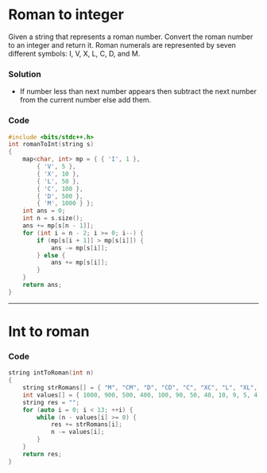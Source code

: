 # Roman to integer

Given a string that represents a roman number. Convert the roman number to an integer and return it.
Roman numerals are represented by seven different symbols: I, V, X, L, C, D, and M.

### Solution

-   If number less than next number appears then subtract the next number from the current number else add them.

### Code

```cpp
#include <bits/stdc++.h>
int romanToInt(string s)
{
    map<char, int> mp = { { 'I', 1 },
        { 'V', 5 },
        { 'X', 10 },
        { 'L', 50 },
        { 'C', 100 },
        { 'D', 500 },
        { 'M', 1000 } };
    int ans = 0;
    int n = s.size();
    ans += mp[s[n - 1]];
    for (int i = n - 2; i >= 0; i--) {
        if (mp[s[i + 1]] > mp[s[i]]) {
            ans -= mp[s[i]];
        } else {
            ans += mp[s[i]];
        }
    }
    return ans;
}
```

---

# Int to roman

### Code

```cpp
string intToRoman(int n)
{
    string strRomans[] = { "M", "CM", "D", "CD", "C", "XC", "L", "XL", "X", "IX", "V", "IV", "I" };
    int values[] = { 1000, 900, 500, 400, 100, 90, 50, 40, 10, 9, 5, 4, 1 };
    string res = "";
    for (auto i = 0; i < 13; ++i) {
        while (n - values[i] >= 0) {
            res += strRomans[i];
            n -= values[i];
        }
    }
    return res;
}
```
